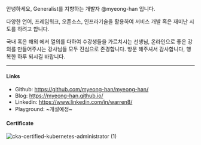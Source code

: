 안녕하세요, Generalist를 지향하는 개발자 @myeong-han 입니다.

다양한 언어, 프레임워크, 오픈소스, 인프라기술을 활용하여 서비스 개발 혹은 재미난 시도를 하려고 합니다.

국내 혹은 해외 에서 열의를 다하여 수강생들을 가르치시는 선생님, 온라인으로 좋은 강의를 만들어주시는 강사님들 모두 진심으로 존경합니다.
방문 해주셔서 감사합니다, 행복한 하루 되시길 바랍니다.

---

#### Links
- Github: https://github.com/myeong-han/myeong-han/
- Blog: https://myeong-han.github.io/
- Linkedin: https://www.linkedin.com/in/warren8/
- Playground: ~개설예정~

#### Certificate
![cka-certified-kubernetes-administrator (1)](https://github.com/myeong-han/myeong-han/assets/31746222/305ca9ad-059d-4dce-846f-309806d48ebe)
